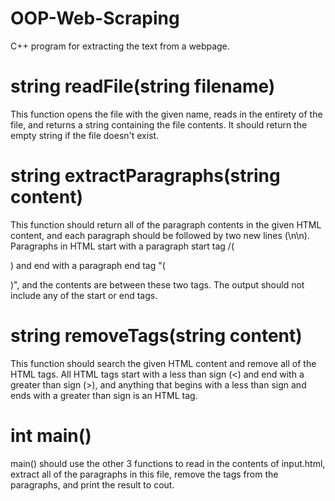 # OOP-Web-Scraping
 C++ program for extracting the text from a webpage.  

<h1>string readFile(string filename)</h1>
   This function opens the file with the given name, reads in the entirety of the file, and returns a string containing the file contents.
   It should return the empty string if the file doesn't exist.
<h1>string extractParagraphs(string content)</h1>
   This function should return all of the paragraph contents in the given HTML content, and each paragraph should be followed by two new lines (\n\n).  Paragraphs in        HTML start with a paragraph start tag /(<p>) and end with a paragraph end tag "(</p>)", and the contents are between these two tags.  The output should not include any      of the start or end tags.
<h1>string removeTags(string content)</h1>
   This function should search the given HTML content and remove all of the HTML tags.  All HTML tags start with a less than sign (<) and end with a greater than sign      (>), and anything that begins with a less than sign and ends with a greater than sign is an HTML tag.
<h1>int main()</h1>
    main() should use the other 3 functions to read in the contents of input.html, extract all of the paragraphs in this file, remove the tags from the paragraphs, and       print the result to cout.
